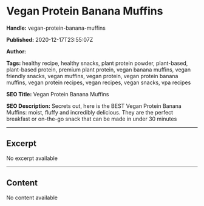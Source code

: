# Vegan Protein Banana Muffins

**Handle:** vegan-protein-banana-muffins

**Published:** 2020-12-17T23:55:07Z

**Author:**  

**Tags:** healthy recipe, healthy snacks, plant protein powder, plant-based, plant-based protein, premium plant protein, vegan banana muffins, vegan friendly snacks, vegan muffins, vegan protein, vegan protein banana muffins, vegan protein recipes, vegan recipes, vegan snacks, vpa recipes

**SEO Title:** Vegan Protein Banana Muffins

**SEO Description:** Secrets out, here is the BEST Vegan Protein Banana Muffins: moist, fluffy and incredibly delicious. They are the perfect breakfast or on-the-go snack that can be made in under 30 minutes

---

## Excerpt

No excerpt available

---

## Content

No content available

